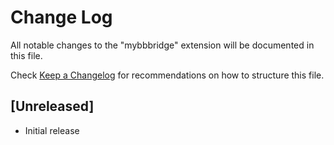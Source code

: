 # Change Log

All notable changes to the "mybbbridge" extension will be documented in this file.

Check [Keep a Changelog](http://keepachangelog.com/) for recommendations on how to structure this file.

## [Unreleased]

- Initial release